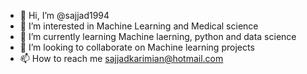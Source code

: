- 👋 Hi, I’m @sajjad1994
- 👀 I’m interested in Machine Learning and Medical science 
- 🌱 I’m currently learning Machine laerning, python and data science 
- 💞️ I’m looking to collaborate on Machine learning projects
- 📫 How to reach me sajjadkarimian@hotmail.com

<!---
sajjad1994/sajjad1994 is a ✨ special ✨ repository because its `README.md` (this file) appears on your GitHub profile.
You can click the Preview link to take a look at your changes.
--->
